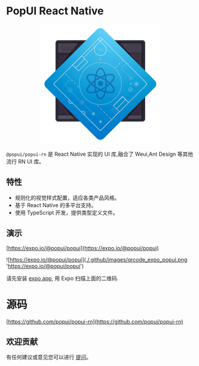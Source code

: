 # PopUI React Native

<p align="center">
  <a href="https://popui.github.io/popui-rn">
    <img width="320" src="./.github/images/logo.png">
  </a>
</p>

`@popui/popui-rn` 是 React Native 实现的 UI 库,融合了 Weui,Ant Design 等其他流行
RN UI 库。

## 特性

- 规则化的视觉样式配置，适应各类产品风格。
- 基于 React Native 的多平台支持。
- 使用 TypeScript 开发，提供类型定义文件。

## 演示

[https://expo.io/@popui/popui](https://expo.io/@popui/popui)

![https://expo.io/@popui/popui](./.github/images/qrcode_expo_popui.png 'https://expo.io/@popui/popui')

请先安装 [expo app](https://expo.io/tools), 用 Expo 扫描上面的二维码.

# 源码

[https://github.com/popui/popui-rn](https://github.com/popui/popui-rn)


## 欢迎贡献

有任何建议或意见您可以进行 [提问](https://github.com/popui/popui-rn/issues)。
